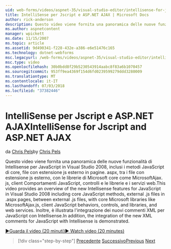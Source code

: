 ```yaml
---
uid: web-forms/videos/aspnet-35/visual-studio-editor/intellisense-for-jscript-and-aspnet-ajax
title: IntelliSense per Jscript e ASP.NET AJAX | Microsoft Docs
author: rick-anderson
description: Questo video viene fornita una panoramica delle nuove funzionalità di Intellisense per JavaScript in Visual Studio 2008, inclusi i metodi JavaScript di base, i file di. js esterno...
ms.author: aspnetcontent
manager: wpickett
ms.date: 11/15/2007
ms.topic: article
ms.assetid: 9d490341-f228-432e-a386-e6e51476c165
ms.technology: dotnet-webforms
msc.legacyurl: /web-forms/videos/aspnet-35/visual-studio-editor/intellisense-for-jscript-and-aspnet-ajax
msc.type: video
ms.openlocfilehash: 30b0bdd8f29b5230543914aabc8f83a6b1070457
ms.sourcegitcommit: 953ff9ea4369f154d6fd0239599279ddd3280009
ms.translationtype: MT
ms.contentlocale: it-IT
ms.lasthandoff: 07/03/2018
ms.locfileid: "37382446"
---
```

<a name="intellisense-for-jscript-and-aspnet-ajax"></a><span data-ttu-id="7241c-103">IntelliSense per Jscript e ASP.NET AJAX</span><span class="sxs-lookup"><span data-stu-id="7241c-103">IntelliSense for Jscript and ASP.NET AJAX</span></span>
====================
<span data-ttu-id="7241c-104">da [Chris Pels](https://twitter.com/chrispels)</span><span class="sxs-lookup"><span data-stu-id="7241c-104">by [Chris Pels](https://twitter.com/chrispels)</span></span>

<span data-ttu-id="7241c-105">Questo video viene fornita una panoramica delle nuove funzionalità di Intellisense per JavaScript in Visual Studio 2008, inclusi i metodi JavaScript di core, file con estensione js esterno in pagine. aspx, tra i file con estensione js esterno, con le librerie di Microsoft core come MicrosoftAjax. js, client Comportamenti JavaScript, controlli e le librerie e i servizi web.</span><span class="sxs-lookup"><span data-stu-id="7241c-105">This video provides an overview of the new Intellisense features for JavaScript in Visual Studio 2008 including core JavaScript methods, external .js files in .aspx pages, between external .js files, with core Microsoft libraries like MicrosoftAjax.js, client JavaScript behaviors, controls, and libraries, and web services.</span></span> <span data-ttu-id="7241c-106">Inoltre, è illustrata l'integrazione dei nuovi commenti XML per JavaScript con Intellisense.</span><span class="sxs-lookup"><span data-stu-id="7241c-106">In addition, the integration of the new XML comments for JavaScript with Intellisense is demonstrated.</span></span>

[<span data-ttu-id="7241c-107">&#9654;Guarda il video (20 minuti)</span><span class="sxs-lookup"><span data-stu-id="7241c-107">&#9654; Watch video (20 minutes)</span></span>](https://channel9.msdn.com/Blogs/ASP-NET-Site-Videos/intellisense-for-jscript-and-aspnet-ajax)

> [!div class="step-by-step"]
> <span data-ttu-id="7241c-108">[Precedente](multi-targeting-support-in-visual-studio-2008.md)
> [Successivo](quick-tour-of-the-visual-studio-2008-integrated-development-environment.md)</span><span class="sxs-lookup"><span data-stu-id="7241c-108">[Previous](multi-targeting-support-in-visual-studio-2008.md)
[Next](quick-tour-of-the-visual-studio-2008-integrated-development-environment.md)</span></span>
